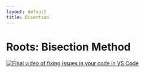```yaml
---
layout: default
title: Bisection
---
```

# Roots: Bisection Method

[![Final video of fixing issues in your code in VS Code](https://img.youtube.com/vi/JLMbpiywVxQ/maxresdefault.jpg)](https://www.youtube.com/watch?v=JLMbpiywVxQ)


